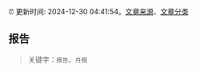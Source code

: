 :alarm_clock: 更新时间: 2024-12-30 04:41:54。[文章来源](/README.md)、[文章分类](/TAGS.md)

## 报告


> 关键字：`报告`、`月报`



